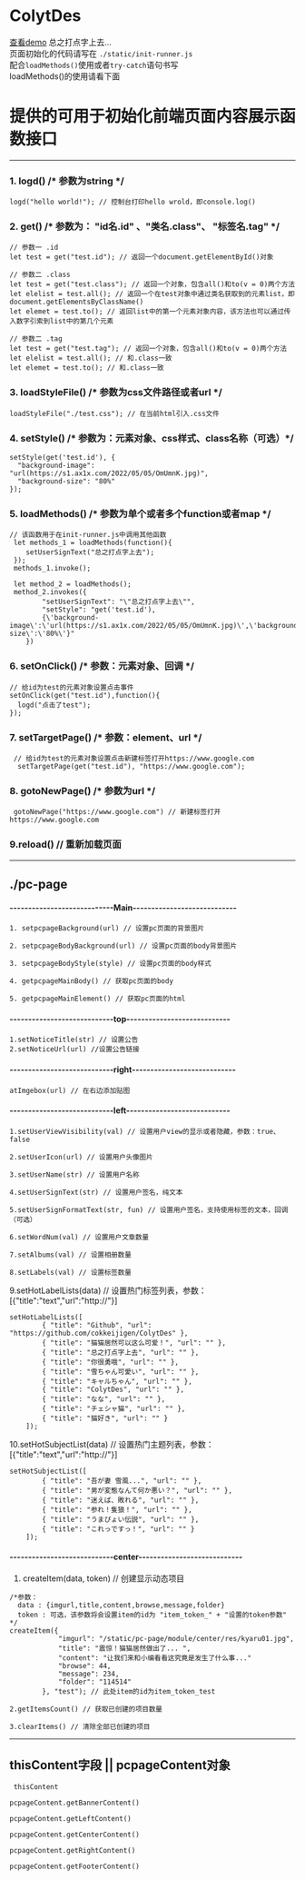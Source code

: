 # ColytDes 
[查看demo](http://colytitse.cokkeijigen.top/)
总之打点字上去...<br>
页面初始化的代码请写在 `./static/init-runner.js`<br>
配合`loadMethods()`使用或者`try-catch`语句书写<br>
loadMethods()的使用请看下面
# 提供的可用于初始化前端页面内容展示函数接口

***
### 1. logd() /* 参数为string */
```
logd("hello world!"); // 控制台打印hello wrold，即console.log()
```
### 2. get()  /* 参数为： "id名.id" 、"类名.class"、 "标签名.tag" */
```
// 参数一 .id
let test = get("test.id"); // 返回一个document.getElementById()对象
```
```
// 参数二 .class
let test = get("test.class"); // 返回一个对象，包含all()和to(v = 0)两个方法
let elelist = test.all(); // 返回一个在test对象中通过类名获取到的元素list，即document.getElementsByClassName()
let elemet = test.to(); // 返回list中的第一个元素对象内容，该方法也可以通过传入数字引索到list中的第几个元素
```
```
// 参数二 .tag
let test = get("test.tag"); // 返回一个对象，包含all()和to(v = 0)两个方法
let elelist = test.all(); // 和.class一致
let elemet = test.to(); // 和.class一致
```
### 3. loadStyleFile() /* 参数为css文件路径或者url */
```
loadStyleFile("./test.css"); // 在当前html引入.css文件
```
### 4. setStyle() /* 参数为：元素对象、css样式、class名称（可选）*/
```
setStyle(get('test.id'), {
  "background-image": "url(https://s1.ax1x.com/2022/05/05/OmUmnK.jpg)",
  "background-size": "80%"
});
```
### 5. loadMethods()  /* 参数为单个或者多个function或者map */
```
// 该函数用于在init-runner.js中调用其他函数
 let methods_1 = loadMethods(function(){
    setUserSignText("总之打点字上去");
 });
 methods_1.invoke();

 let method_2 = loadMethods();
 method_2.invokes({
        "setUserSignText": "\"总之打点字上去\"",
        "setStyle": "get('test.id'),
        {\'background-image\':\'url(https://s1.ax1x.com/2022/05/05/OmUmnK.jpg)\',\'background-size\':\'80%\'}"
    })
```
### 6. setOnClick() /* 参数：元素对象、回调 */
```
// 给id为test的元素对象设置点击事件
setOnClick(get("test.id"),function(){
  logd("点击了test");
});
```
### 7. setTargetPage() /* 参数：element、url */
```
 // 给id为test的元素对象设置点击新建标签打开https://www.google.com
  setTargetPage(get("test.id"), "https://www.google.com");
```
### 8. gotoNewPage() /* 参数为url */
```
 gotoNewPage("https://www.google.com") // 新建标签打开https://www.google.com
```
### 9.reload() // 重新加载页面
***
## ./pc-page
#### ----------------------------Main----------------------------
```
1. setpcpageBackground(url) // 设置pc页面的背景图片
```
```
2. setpcpageBodyBackground(url) // 设置pc页面的body背景图片
```
```
3. setpcpageBodyStyle(style) // 设置pc页面的body样式
```
```
4. getpcpageMainBody() // 获取pc页面的body
```
```
5. getpcpageMainElement() // 获取pc页面的html
```
#### ----------------------------top----------------------------
```
1.setNoticeTitle(str) // 设置公告
2.setNoticeUrl(url) //设置公告链接
```
#### ----------------------------right----------------------------
```
atImgebox(url) // 在右边添加贴图 
```
#### ----------------------------left----------------------------
```
1.setUserViewVisibility(val) // 设置用户view的显示或者隐藏，参数：true、false
```
```
2.setUserIcon(url) // 设置用户头像图片
```
```
3.setUserName(str) // 设置用户名称
```
```
4.setUserSignText(str) // 设置用户签名，纯文本
```
```
5.setUserSignFormatText(str, fun) // 设置用户签名，支持使用标签的文本，回调（可选）
```
```
6.setWordNum(val) // 设置用户文章数量
```
```
7.setAlbums(val) // 设置相册数量
```
```
8.setLabels(val) // 设置标签数量
```
9.setHotLabelLists(data) // 设置热门标签列表，参数：[{"title":"text","url":"http://"}]
```
setHotLabelLists([
        { "title": "Github", "url": "https://github.com/cokkeijigen/ColytDes" },
        { "title": "猫猫居然可以这么可爱！", "url": "" },
        { "title": "总之打点字上去", "url": "" },
        { "title": "你很勇哦", "url": "" },
        { "title": "雪ちゃん可愛い", "url": "" },
        { "title": "キャルちゃん", "url": "" },
        { "title": "ColytDes", "url": "" },
        { "title": "なな", "url": "" },
        { "title": "チェシャ猫", "url": "" },
        { "title": "猫好き", "url": "" }
    ]);
```
10.setHotSubjectList(data) // 设置热门主题列表，参数：[{"title":"text","url":"http://"}]
```
setHotSubjectList([
        { "title": "吾が妻 雪風...", "url": "" },
        { "title": "男が変態なんて何か悪い？", "url": "" },
        { "title": "迷えば、敗れる", "url": "" },
        { "title": "参れ！隻狼！", "url": "" },
        { "title": "うまぴょい伝説", "url": "" },
        { "title": "これっですっ！", "url": "" }
    ]);
```
#### ----------------------------center----------------------------
1. createItem(data, token) // 创建显示动态项目
```
/*参数：
  data : {imgurl,title,content,browse,message,folder}
  token : 可选，该参数将会设置item的id为 "item_token_" + "设置的token参数"
*/
createItem({
            "imgurl": "/static/pc-page/module/center/res/kyaru01.jpg",
            "title": "震惊！猫猫居然做出了... ",
            "content": "让我们来和小编看看这究竟是发生了什么事..."
            "browse": 44,
            "message": 234,
            "folder": "114514"
        }, "test"); // 此处item的id为item_token_test
```
```
2.getItemsCount() // 获取已创建的项目数量
```
```
3.clearItems() // 清除全部已创建的项目
```
***
## thisContent字段 || pcpageContent对象
```
 thisContent
```
```
pcpageContent.getBannerContent()
```
```
pcpageContent.getLeftContent()
```
```
pcpageContent.getCenterContent()
```
```
pcpageContent.getRightContent()
```
```
pcpageContent.getFooterContent()
```
